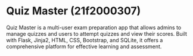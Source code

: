 # Quiz Master (21f2000307)
Quiz Master is a multi-user exam preparation app that allows admins to manage quizzes and users to attempt quizzes and view their scores. Built with Flask, Jinja2, HTML, CSS, Bootstrap, and SQLite, it offers a comprehensive platform for effective learning and assessment.
